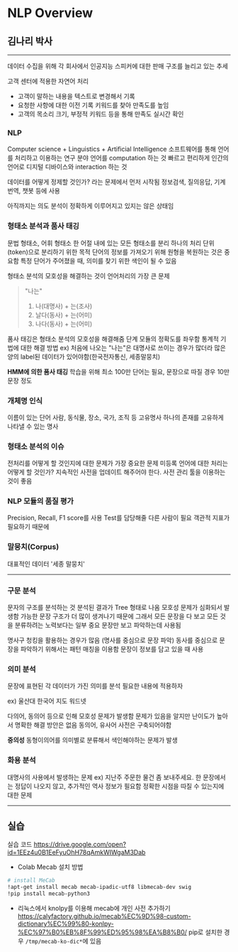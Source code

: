 # NLP Overview
## 김나리 박사
---
데이터 수집을 위해 각 회사에서 인공지능 스피커에 대한 판매 구조를 늘리고 있는 추세

고객 센터에 적용한 자연어 처리 
- 고객이 말하는 내용을 텍스트로 변경해서 기록 
- 요청한 사항에 대한 이전 기록 키워드를 찾아 만족도를 높임 
- 고객의 목소리 크기, 부정적 키워드 등을 통해 만족도 실시간 확인 

### NLP
Computer science + Linguistics + Artificial Intelligence 
소프트웨어를 통해 언어를 처리하고 이용하는 연구 분야 
언어를 computation 하는 것
빠르고 편리하게 인간의 언어로 디지털 디바이스와 interaction 하는 것 

데이터를 어떻게 정제할 것인가? 라는 문제에서 먼저 시작됨
정보검색, 질의응답, 기계번역, 챗봇 등에 사용

아직까지는 의도 분석이 정확하게 이루어지고 있지는 않은 상태임

### 형태소 분석과 품사 태깅 
문법 형태소, 어휘 형태소 
한 어절 내에 있는 모든 형태소를 분리 
하나의 처리 단위(token)으로 분리하기 위한 목적 
단어의 정보를 가져오기 위해 원형을 복원하는 것은 중요함
특정 단어가 주어졌을 때, 의미를 찾기 위한 색인이 될 수 있음 

형태소 분석의 모호성을 해결하는 것이 언어처리의 가장 큰 문제 
>"나는"
>1. 나(대명사) + 는(조사)
>2. 날다(동사) + 는(어미)
>3. 나다(동사) + 는(어미)

품사 태깅은 형태소 분석의 모호성을 해결해줌
단계 모듈의 정확도를 좌우함 
통계적 기법에 대한 해결 방법
ex) 처음에 나오는 "나는"은 대명사로 쓰이는 경우가 많더라 
많은 양의 label된 데이터가 있어야함(한국전자통신, 세종말뭉치)

**HMM에 의한 품사 태깅**
학습을 위해 최소 100만 단어는 필요, 문장으로 따질 경우 10만 문장 정도 

### 개체명 인식 
이름이 있는 단어 
사람, 동식물, 장소, 국가, 조직 등 고유명사
하나의 존재를 고유하게 나타낼 수 있는 명사 

### 형태소 분석의 이슈 
전처리를 어떻게 할 것인지에 대한 문제가 가장 중요한 문제
미등록 언어에 대한 처리는 어떻게 할 것인가?
지속적인 사전을 업데이트 해주어야 한다.
사전 관리 툴을 이용하는 것이 좋음

### NLP 모듈의 품질 평가 
Precision, Recall, F1 score를 사용 
Test를 담당해줄 다른 사람이 필요
객관적 지표가 필요하기 때문에

### 말뭉치(Corpus)
대표적인 데이터 '세종 말뭉치'

---
### 구문 분석
문자의 구조를 분석하는 것
분석된 결과가 Tree 형태로 나옴 
모호성 문제가 심화되서 발생함 
가능한 문장 구조가 더 많이 생겨나기 때문에 
그래서 모든 문장을 다 보고 모든 것을 분류하려는 노력보다는 일부 중요 문장만 보고 파악하는데 사용됨 

명사구 청킹을 활용하는 경우가 많음 (명사를 중심으로 문장 파악)
동사를 중심으로 문장을 파악하기 위해서는 패턴 매칭을 이용함 
문장이 정보를 담고 있을 때 사용

### 의미 분석
문장에 표현된 각 데이터가 가진 의미를 분석 
필요한 내용에 적용하자 

ex) 울산대 한국어 지도 워드넷

다의어, 동의어 등으로 인해 모호성 문제가 발생함
문제가 있음을 알지만 난이도가 높아서 명확한 해결 방안은 없음 
동의어, 유사어 사전은 구축되어야함

**중의성**
동형이의어를 의미별로 분류해서 색인해야하는 문제가 발생

### 화용 분석
대명사의 사용에서 발생하는 문제 
ex) 지난주 주문한 물건 좀 보내주세요. 
한 문장에서는 정답이 나오지 않고, 추가적인 역사 정보가 필요함
정확한 시점을 따질 수 있는지에 대한 문제

---
## 실습
실습 코드 <https://drive.google.com/open?id=1EEz4u0B1EeFyuOhH78qAmkWIWgaM3Dab>

- Colab Mecab 설치 방법 
``` bash
# install MeCab
!apt-get install mecab mecab-ipadic-utf8 libmecab-dev swig
!pip install mecab-python3
```

- 리눅스에서 knolpy를 이용해 mecab에 개인 사전 추가하기
<https://calyfactory.github.io/mecab%EC%9D%98-custom-dictionary%EC%99%80-konlpy-%EC%97%B0%EB%8F%99%ED%95%98%EA%B8%B0/>
pip로 설치한 경우 `/tmp/mecab-ko-dic*`에 있음 

